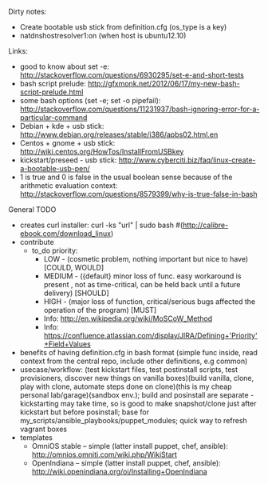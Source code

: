 Dirty notes:
 - Create bootable usb stick from definition.cfg (os_type is a key)
 - natdnshostresolver1:on (when host is ubuntu12.10)

Links: 
 - good to know about set -e: http://stackoverflow.com/questions/6930295/set-e-and-short-tests
 - bash script prelude: http://gfxmonk.net/2012/06/17/my-new-bash-script-prelude.html
 - some bash options (set -e; set -o pipefail): http://stackoverflow.com/questions/11231937/bash-ignoring-error-for-a-particular-command
 - Debian + kde + usb stick: http://www.debian.org/releases/stable/i386/apbs02.html.en
 - Centos + gnome + usb stick: http://wiki.centos.org/HowTos/InstallFromUSBkey
 - kickstart/preseed - usb stick:  http://www.cyberciti.biz/faq/linux-create-a-bootable-usb-pen/
 - 1 is true and 0 is false in the usual boolean sense because of the arithmetic evaluation context: http://stackoverflow.com/questions/8579399/why-is-true-false-in-bash

General TODO
 - creates curl installer: curl -ks "url" | sudo bash #(http://calibre-ebook.com/download_linux)
 - contribute
    - to_do priority:
        - LOW - (cosmetic problem, nothing important but nice to have) [COULD, WOULD]
        - MEDIUM - ({default} minor loss of func. easy workaround is present , not as time-critical, can be held back until a future delivery) [SHOULD]
        - HIGH - (major loss of function, critical/serious bugs affected the operation of the program) [MUST]
        - Info: http://en.wikipedia.org/wiki/MoSCoW_Method
        - Info: https://confluence.atlassian.com/display/JIRA/Defining+'Priority'+Field+Values
 - benefits of having definition.cfg in bash format (simple func inside, read context from the central repo, include other definitions, e.g common)
 - usecase/workflow: (test kickstart files, test postinstall scripts, test provisioners, discover new things on vanilla boxes)(build vanilla, clone, play with clone, automate steps done on clone)(this is my cheap personal lab/garage)(sandbox env.); build and posinstall are separate - kickstarting may take time, so is good to make snapshot/clone just after kickstart but before posinstall; base for my_scripts/ansible_playbooks/puppet_modules; quick way to refresh vagrant boxes
 - templates
    - OmniOS stable – simple (latter install puppet, chef, ansible):  http://omnios.omniti.com/wiki.php/WikiStart
    - OpenIndiana – simple (latter install puppet, chef, ansible): http://wiki.openindiana.org/oi/Installing+OpenIndiana
